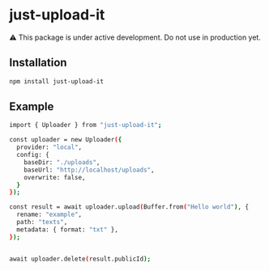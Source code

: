 # just-upload-it

⚠️ This package is under active development. Do not use in production yet.

## Installation

```bash
npm install just-upload-it
```

## Example

```bash
import { Uploader } from "just-upload-it";

const uploader = new Uploader({
  provider: "local",
  config: {
    baseDir: "./uploads",
    baseUrl: "http://localhost/uploads",
    overwrite: false,
  }
});

const result = await uploader.upload(Buffer.from("Hello world"), {
  rename: "example",
  path: "texts",
  metadata: { format: "txt" },
});


await uploader.delete(result.publicId);
```
